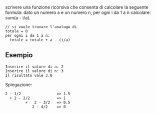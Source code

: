 scrivere una funzione ricorsiva che consenta di calcolare la seguente formula: dato un numero a e un numero n, per ogni i da 1 a n calcolare: sum(a - i/a).

```pseudocode
// si vuole trovare l'analogo di 
totale = 0
per ogni i da 1 a n:
  totale = totale + a - (i/a)
```

## Esempio

```plaintext
Inserire il valore di a: 2
Inserire il valore di n: 3
Il risultato vale 3.0
```

Spiegazione:

```plaintext
2 - 1/2                => 1.5
  + 2 - 2/2            => 1
         +   2 - 3/2   => 0.5
            2 - 4/2    => 0
```